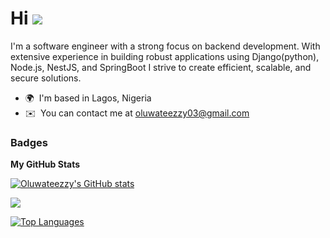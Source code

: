 Hi ![](https://user-images.githubusercontent.com/18350557/176309783-0785949b-9127-417c-8b55-ab5a4333674e.gif)
============================================================================================================================================================

I'm a software engineer with a strong focus on backend development. With extensive experience in building robust applications using Django(python), Node.js, NestJS, and SpringBoot I strive to create efficient, scalable, and secure solutions.

* 🌍  I'm based in Lagos, Nigeria
* ✉️  You can contact me at [oluwateezzy03@gmail.com](mailto:oluwateezzy03@gmail.com)


### Badges

<b>My GitHub Stats</b>

<a href="http://www.github.com/Oluwateezzy"><img src="https://github-readme-stats.vercel.app/api?username=Oluwateezzy&show_icons=true&hide=&count_private=true&title_color=ffffff&text_color=ffffff&icon_color=ef4444&bg_color=000000&hide_border=true&show_icons=true" alt="Oluwateezzy's GitHub stats" /></a>

<a href="http://www.github.com/Oluwateezzy"><img src="https://github-readme-streak-stats.herokuapp.com/?user=Oluwateezzy&stroke=ffffff&background=000000&ring=ffffff&fire=ffffff&currStreakNum=ffffff&currStreakLabel=ffffff&sideNums=ffffff&sideLabels=ffffff&dates=ffffff&hide_border=true" /></a>

<a href="https://github.com/Oluwateezzy" align="left"><img src="https://github-readme-stats.vercel.app/api/top-langs/?username=Oluwateezzy&langs_count=10&title_color=ffffff&text_color=ffffff&icon_color=ef4444&bg_color=000000&hide_border=true&locale=en&custom_title=Top%20%Languages" alt="Top Languages" /></a>
